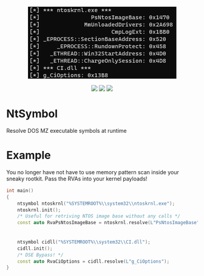 <p align="center"><img src="image.png"></p>
<p align="center">
  <img src="https://img.shields.io/github/license/kkent030315/NtSymbol?style=for-the-badge">
  <img src="https://img.shields.io/github/last-commit/kkent030315/NtSymbol?style=for-the-badge">
  <img src="https://img.shields.io/codefactor/grade/github/kkent030315/NtSymbol?style=for-the-badge">
</p>

# NtSymbol

Resolve DOS MZ executable symbols at runtime

# Example

You no longer have not have to use memory pattern scan inside your sneaky rootkit. Pass the RVAs into your kernel payloads!

```cpp
int main()
{
    ntsymbol ntoskrnl("%SYSTEMROOT%\\system32\\ntoskrnl.exe");
    ntoskrnl.init();
    /* Useful for retriving NTOS image base without any calls */
    const auto RvaPsNtosImageBase = ntoskrnl.resolve(L"PsNtosImageBase");
    
    
    ntsymbol cidll("%SYSTEMROOT%\\system32\\CI.dll");
    cidll.init();
    /* DSE Bypass! */
    const auto RvaCiOptions = cidll.resolve(L"g_CiOptions");
}
```
